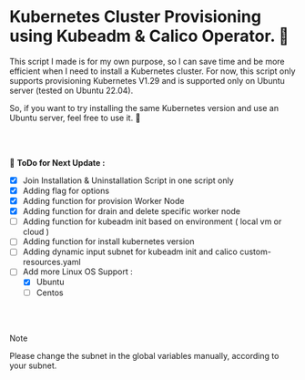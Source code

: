 # Kubernetes Cluster Provisioning using Kubeadm &amp; Calico Operator.  :rocket:

<p>
This script I made is for my own purpose, so I can save time and be more efficient when I need to install a Kubernetes cluster.
For now, this script only supports provisioning Kubernetes V1.29 and is supported only on Ubuntu 
server (tested on Ubuntu 22.04).

So, if you want to try installing the same Kubernetes version and use an Ubuntu server, feel free to use it. :metal:
</p>

<br/>
<br/>

📌 <b>ToDo for Next Update :</b> 
- [x] Join Installation & Uninstallation Script in one script only
- [x] Adding flag for options 
- [x] Adding function for provision Worker Node
- [x] Adding function for drain and delete specific worker node
- [ ] Adding function for kubeadm init based on environment ( local vm or cloud )
- [ ] Adding function for install kubernetes version
- [ ] Adding dynamic input subnet for kubeadm init and calico custom-resources.yaml
- [ ] Add more Linux OS Support :
    - [x] Ubuntu
    - [ ] Centos

<br/>
<br/>

> [!NOTE]
Please change the subnet in the global variables manually, according to your subnet.
